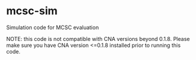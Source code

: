 # mcsc-sim
Simulation code for MCSC evaluation

NOTE: this code is not compatible with CNA versions beyond 0.1.8. Please make sure you have CNA version <=0.1.8 installed prior to running this code.
